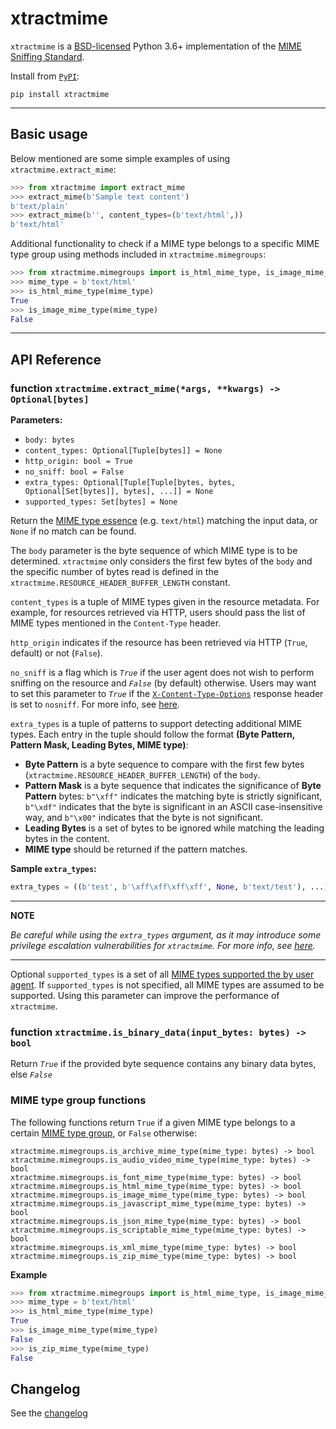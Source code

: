 # xtractmime

`xtractmime` is a [BSD-licensed](https://opensource.org/licenses/BSD-3-Clause)
Python 3.6+ implementation of the [MIME Sniffing
Standard](https://mimesniff.spec.whatwg.org/).

Install from [`PyPI`](https://pypi.python.org/pypi/xtractmime):

```
pip install xtractmime
```

---

## Basic usage

Below mentioned are some simple examples of using `xtractmime.extract_mime`:

```python
>>> from xtractmime import extract_mime
>>> extract_mime(b'Sample text content')
b'text/plain'
>>> extract_mime(b'', content_types=(b'text/html',))
b'text/html'
```

Additional functionality to check if a MIME type belongs to a specific MIME type group using 
methods included in `xtractmime.mimegroups`:

```python
>>> from xtractmime.mimegroups import is_html_mime_type, is_image_mime_type
>>> mime_type = b'text/html'
>>> is_html_mime_type(mime_type)
True
>>> is_image_mime_type(mime_type)
False
```

---

## API Reference

### function `xtractmime.extract_mime(*args, **kwargs) -> Optional[bytes]`
**Parameters:**

* `body: bytes`
* `content_types: Optional[Tuple[bytes]] = None`
* `http_origin: bool = True`
* `no_sniff: bool = False`
* `extra_types: Optional[Tuple[Tuple[bytes, bytes, Optional[Set[bytes]], bytes], ...]] = None`
* `supported_types: Set[bytes] = None`

Return the [MIME type essence](https://mimesniff.spec.whatwg.org/#mime-type-essence) (e.g. `text/html`) matching the input data, or 
`None` if no match can be found.

The `body` parameter is the byte sequence of which MIME type is to be determined. `xtractmime` only considers the first few
bytes of the `body` and the specific number of bytes read is defined in the `xtractmime.RESOURCE_HEADER_BUFFER_LENGTH` constant.

`content_types` is a tuple of MIME types given in the resource metadata. For example, for resources retrieved via HTTP, users should pass the list of MIME types mentioned in the `Content-Type` header.

`http_origin` indicates if the resource has been retrieved via HTTP (`True`, default) or not (`False`).

`no_sniff` is a flag which is *`True`* if the user agent does not wish to
perform sniffing on the resource and *`False`* (by default) otherwise. Users may want to set
this parameter to *`True`* if the [`X-Content-Type-Options`](https://developer.mozilla.org/en-US/docs/Web/HTTP/Headers/X-Content-Type-Options) response header is set to `nosniff`. For more info, see [here](https://mimesniff.spec.whatwg.org/#no-sniff-flag).

`extra_types` is a tuple of patterns to support detecting additional MIME types. Each entry in the tuple should follow the format
**(Byte Pattern, Pattern Mask, Leading Bytes, MIME type)**:

* **Byte Pattern** is a byte sequence to compare with the first few bytes (``xtractmime.RESOURCE_HEADER_BUFFER_LENGTH``) of the `body`.
* **Pattern Mask** is a byte sequence that indicates the significance of **Byte Pattern** bytes: `b"\xff"` indicates the matching byte is strictly significant, `b"\xdf"` indicates that the byte is significant in an ASCII case-insensitive way, and `b"\x00"` indicates that the byte is not significant.
* **Leading Bytes** is a set of bytes to be ignored while matching the leading bytes in the content.
* **MIME type** should be returned if the pattern matches.

**Sample `extra_types`:**
```python
extra_types = ((b'test', b'\xff\xff\xff\xff', None, b'text/test'), ...)
```

---
**NOTE**

*Be careful while using the `extra_types` argument, as it may introduce some privilege escalation vulnerabilities for `xtractmime`. For more info, see [here](https://mimesniff.spec.whatwg.org/#ref-for-mime-type%E2%91%A1%E2%91%A8).*

---

Optional `supported_types` is a set of all [MIME types supported the by user agent](https://mimesniff.spec.whatwg.org/#supported-by-the-user-agent). If `supported_types` is not
specified, all MIME types are assumed to be supported. Using this parameter can improve the performance of `xtractmime`.

### function `xtractmime.is_binary_data(input_bytes: bytes) -> bool`

Return *`True`* if the provided byte sequence contains any binary data bytes, else *`False`*
 
### MIME type group functions

The following functions return `True` if a given MIME type belongs to a certain 
[MIME type group](https://mimesniff.spec.whatwg.org/#mime-type-groups), or 
`False` otherwise:
```
xtractmime.mimegroups.is_archive_mime_type(mime_type: bytes) -> bool
xtractmime.mimegroups.is_audio_video_mime_type(mime_type: bytes) -> bool
xtractmime.mimegroups.is_font_mime_type(mime_type: bytes) -> bool
xtractmime.mimegroups.is_html_mime_type(mime_type: bytes) -> bool
xtractmime.mimegroups.is_image_mime_type(mime_type: bytes) -> bool
xtractmime.mimegroups.is_javascript_mime_type(mime_type: bytes) -> bool
xtractmime.mimegroups.is_json_mime_type(mime_type: bytes) -> bool
xtractmime.mimegroups.is_scriptable_mime_type(mime_type: bytes) -> bool
xtractmime.mimegroups.is_xml_mime_type(mime_type: bytes) -> bool
xtractmime.mimegroups.is_zip_mime_type(mime_type: bytes) -> bool
```
**Example**
```python
>>> from xtractmime.mimegroups import is_html_mime_type, is_image_mime_type, is_zip_mime_type
>>> mime_type = b'text/html'
>>> is_html_mime_type(mime_type)
True
>>> is_image_mime_type(mime_type)
False
>>> is_zip_mime_type(mime_type)
False
```


## Changelog

See the [changelog](CHANGELOG.md)

